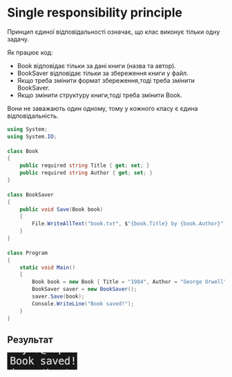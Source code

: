 # Single responsibility principle

Принцип єдиної відповідальності означає, що клас виконує тільки одну задачу. 

Як працює код:
- Book відповідає тільки за дані книги (назва та автор).
- BookSaver відповідає тільки за збереження книги у файл.
- Якщо треба змінити формат збереження,тоді треба змінити BookSaver.
- Якщо змінити структуру книги,тоді треба змінити Book.
  
Вони не заважають один одному, тому у кожного класу є єдина відповідальність.

```csharp
using System;
using System.IO;

class Book
{
    public required string Title { get; set; }
    public required string Author { get; set; }
}

class BookSaver
{
    public void Save(Book book)
    {
        File.WriteAllText("book.txt", $"{book.Title} by {book.Author}");
    }
}

class Program
{
    static void Main()
    {
        Book book = new Book { Title = "1984", Author = "George Orwell" };
        BookSaver saver = new BookSaver();
        saver.Save(book);
        Console.WriteLine("Book saved!");
    }
}
```
## Результат
![Результат виконання](scr1.png)
